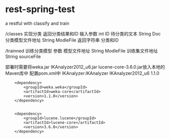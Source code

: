 # rest-spring-test
a restful with classify and train

/classes
实现分类 返回分类结果和ID 
输入参数 int ID  待分类的文本 String Doc 分类模型文件地址 String ModleFile
返回字符串 分类和ID

/trainned
训练分类模型
参数 模型文件地址 String ModleFile  训练集文件地址String sourceFile

部署时需要将weka.jar IKAnalyzer2012_u6.jar lucene-core-3.6.0.jar放入本地的Maven库中
配置pom.xml中
<dependency> 
			<groupId>IKAnalyzer.IKAnalyzer</groupId> 
			<artifactId>IKAnalyzer2012_u6</artifactId> 
         	<version>1.1.0</version> 
		</dependency> 
		
		<dependency> 
			<groupId>weka.weka</groupId> 
			<artifactId>weka-core</artifactId> 
         	<version>1.1.0</version> 
		</dependency> 
		
		
		<dependency> 
			<groupId>lucene.lucene</groupId> 
			<artifactId>lucene-core</artifactId> 
         	<version>3.6.0</version> 
		</dependency> 
